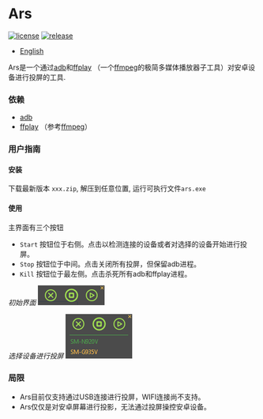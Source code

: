# Ars
[![license](https://img.shields.io/github/license/zi-l/ars.svg?style=for-the-badge)](https://github.com/zi-l/ars/blob/master/LICENSE)
[![release](https://img.shields.io/github/downloads/zi-l/ars/total.svg?color=green&style=for-the-badge)](https://github.com/zi-l/ars/releases)

- [English](https://github.com/zi-l/ars/blob/master/README.md)

Ars是一个通过[adb](https://developer.android.com/studio/command-line/adb)和[ffplay](https://ffmpeg.org/ffplay.html) （一个[ffmpeg](https://github.com/FFmpeg/FFmpeg)的极简多媒体播放器子工具）对安卓设备进行投屏的工具.


### 依赖
- [adb](https://developer.android.com/studio/command-line/adb)
- [ffplay](https://ffmpeg.org/ffplay.html) （参考[ffmpeg](https://github.com/FFmpeg/FFmpeg)）

### 用户指南

#### 安装
下载最新版本 `xxx.zip`, 解压到任意位置, 运行可执行文件`ars.exe`

#### 使用
主界面有三个按钮

- `Start` 按钮位于右侧。点击以检测连接的设备或者对选择的设备开始进行投屏。
- `Stop` 按钮位于中间。点击关闭所有投屏，但保留adb进程。
- `Kill` 按钮位于最左侧。点击杀死所有adb和ffplay进程。

*初始界面*
[![ars](https://github.com/zi-l/ars/blob/master/docs/image/ars.png)](https://github.com/zi-l/ars/blob/master/docs/image/ars.png)

*选择设备进行投屏*
[![select](https://github.com/zi-l/ars/blob/master/docs/image/select.png)](https://github.com/zi-l/ars/blob/master/docs/image/select.png)


### 局限
- Ars目前仅支持通过USB连接进行投屏，WIFI连接尚不支持。
- Ars仅仅是对安卓屏幕进行投影，无法通过投屏操控安卓设备。
